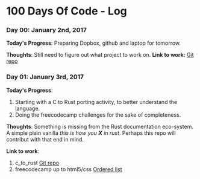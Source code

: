 # 100 Days Of Code - Log

### Day 00: January 2nd, 2017

**Today's Progress**: Preparing Dopbox, github and laptop for tomorrow.

**Thoughts**: Still need to figure out what project to work on.
**Link to work:** [Git repo](https://github.com/icode-live)


### Day 01: January 3rd, 2017

**Today's Progress**: 
1. Starting with a C to Rust porting activity, to better understand the language.
2. Doing the freecodecamp challenges for the sake of completeness.

**Thoughts**: Something is missing from the Rust documentation eco-system. A simple plain vanilla
*this is how you **X** in rust*. Perhaps this repo will contribut with that end in mind.

**Link to work**: 
1. c_to_rust [Git repo](https://github.com/icode-live/c_to_rust)
2. freecodecamp up to html5/css [Ordered list](https://www.freecodecamp.com/challenges/create-an-ordered-list)


